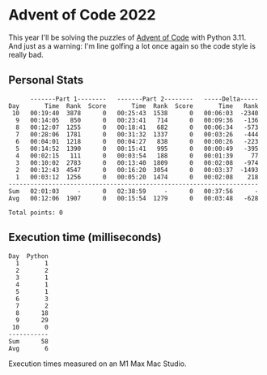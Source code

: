 # Advent of Code 2022

This year I'll be solving the puzzles of [Advent of Code](https://adventofcode.com/2022) with Python 3.11.  
And just as a warning: I'm line golfing a lot once again so the code style is really bad.  

## Personal Stats
```
      -------Part 1--------   -------Part 2--------   -----Delta-----
Day       Time  Rank  Score       Time  Rank  Score       Time   Rank
 10   00:19:40  3878      0   00:25:43  1538      0   00:06:03  -2340
  9   00:14:05   850      0   00:23:41   714      0   00:09:36   -136
  8   00:12:07  1255      0   00:18:41   682      0   00:06:34   -573
  7   00:28:06  1781      0   00:31:32  1337      0   00:03:26   -444
  6   00:04:01  1218      0   00:04:27   838      0   00:00:26   -223
  5   00:14:52  1390      0   00:15:41   995      0   00:00:49   -395
  4   00:02:15   111      0   00:03:54   188      0   00:01:39     77
  3   00:10:02  2783      0   00:13:40  1809      0   00:02:08   -974
  2   00:12:43  4547      0   00:16:20  3054      0   00:03:37  -1493
  1   00:03:12  1256      0   00:05:20  1474      0   00:02:08    218
---------------------------------------------------------------------
Sum   02:01:03     -      0   02:38:59     -      0   00:37:56      -
Avg   00:12:06  1907      0   00:15:54  1279      0   00:03:48   -628

Total points: 0
```

## Execution time (milliseconds)
```
Day  Python
  1       1
  2       2
  3       1
  4       1
  5       1
  6       3
  7       2
  8      18
  9      29
 10       0
-----------
Sum      58
Avg       6
```

Execution times measured on an M1 Max Mac Studio.
